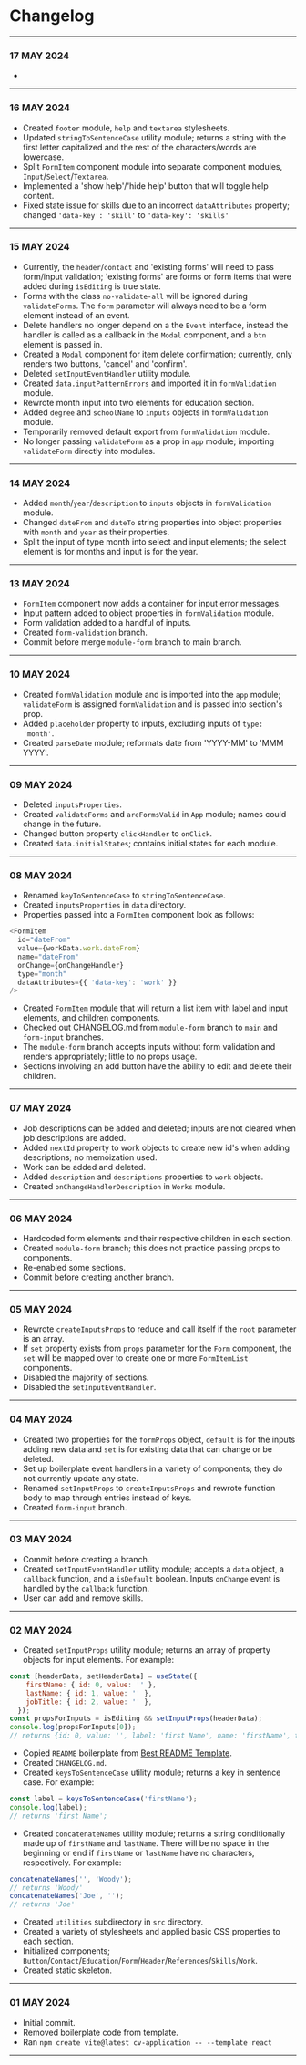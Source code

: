 # Changelog
---
### 17 MAY 2024
- 
---
### 16 MAY 2024
- Created `footer` module, `help` and `textarea` stylesheets.
- Updated `stringToSentenceCase` utility module; returns a string with the first letter capitalized and the rest of the characters/words are lowercase.
- Split `FormItem` component module into separate component modules, `Input`/`Select`/`Textarea`.
- Implemented a 'show help'/'hide help' button that will toggle help content.
- Fixed state issue for skills due to an incorrect `dataAttributes` property; changed `'data-key': 'skill'` to `'data-key': 'skills'`
---
### 15 MAY 2024
- Currently, the `header`/`contact` and 'existing forms' will need to pass form/input validation; 'existing forms' are forms or form items that were added during `isEditing` is true state.
- Forms with the class `no-validate-all` will be ignored during `validateForms`.
The `form` parameter will always need to be a form element instead of an event.
- Delete handlers no longer depend on a the `Event` interface, instead the handler is called as a callback in the `Modal` component, and a `btn` element is passed in.
- Created a `Modal` component for item delete confirmation; currently, only renders two buttons, 'cancel' and 'confirm'.
- Deleted `setInputEventHandler` utility module.
- Created `data.inputPatternErrors` and imported it in `formValidation` module.
- Rewrote month input into two elements for education section.
- Added `degree` and `schoolName` to `inputs` objects in `formValidation` module.
- Temporarily removed default export from `formValidation` module.
- No longer passing `validateForm` as a prop in `app` module; importing `validateForm` directly into modules.
---
### 14 MAY 2024
- Added `month`/`year`/`description` to `inputs` objects in `formValidation` module.
- Changed `dateFrom` and `dateTo` string properties into object properties with `month` and `year` as their properties.
- Split the input of type month into select and input elements; the select element is for months and input is for the year.
---
### 13 MAY 2024
- `FormItem` component now adds a container for input error messages.
- Input pattern added to object properties in `formValidation` module.
- Form validation added to a handful of inputs.
- Created `form-validation` branch.
- Commit before merge `module-form` branch to main branch.
---
### 10 MAY 2024
- Created `formValidation` module and is imported into the `app` module; `validateForm` is assigned `formValidation` and is passed into section's prop.
- Added `placeholder` property to inputs, excluding inputs of `type: 'month'`.
- Created `parseDate` module; reformats date from 'YYYY-MM' to 'MMM YYYY'.
---
### 09 MAY 2024
- Deleted `inputsProperties`.
- Created `validateForms` and `areFormsValid` in `App` module; names could change in the future.
- Changed button property `clickHandler` to `onClick`.
- Created `data.initialStates`; contains initial states for each module.
---
### 08 MAY 2024
- Renamed `keyToSentenceCase` to `stringToSentenceCase`.
- Created `inputsProperties` in `data` directory.
- Properties passed into a `FormItem` component look as follows:
```js
<FormItem
  id="dateFrom"
  value={workData.work.dateFrom}
  name="dateFrom"
  onChange={onChangeHandler}
  type="month"
  dataAttributes={{ 'data-key': 'work' }}
/>
```
- Created `FormItem` module that will return a list item with label and input elements, and children components.
- Checked out CHANGELOG.md from `module-form` branch to `main` and `form-input` branches.
- The `module-form` branch accepts inputs without form validation and renders appropriately; little to no props usage.
- Sections involving an add button have the ability to edit and delete their children.
---
### 07 MAY 2024
- Job descriptions can be added and deleted; inputs are not cleared when job descriptions are added.
- Added `nextId` property to work objects to create new id's when adding descriptions; no memoization used. 
- Work can be added and deleted.
- Added `description` and `descriptions` properties to `work` objects.
- Created `onChangeHandlerDescription` in `Works` module.
---
### 06 MAY 2024
- Hardcoded form elements and their respective children in each section.
- Created `module-form` branch; this does not practice passing props to components.
- Re-enabled some sections.
- Commit before creating another branch.
---
### 05 MAY 2024
- Rewrote `createInputsProps` to reduce and call itself if the `root` parameter is an array.
- If `set` property exists from `props` parameter for the `Form` component, the `set` will be mapped over to create one or more `FormItemList` components.
- Disabled the majority of sections.
- Disabled the `setInputEventHandler`.
---
### 04 MAY 2024
- Created two properties for the `formProps` object, `default` is for the inputs adding new data and `set` is for existing data that can change or be deleted.
- Set up boilerplate event handlers in a variety of components; they do not currently update any state.
- Renamed `setInputProps` to `createInputsProps` and rewrote function body to map through entries instead of keys.
- Created `form-input` branch.
---
### 03 MAY 2024
- Commit before creating a branch.
- Created `setInputEventHandler` utility module; accepts a `data` object, a `callback` function, and a `isDefault` boolean. Inputs `onChange` event is handled by the `callback` function.
- User can add and remove skills.
---
### 02 MAY 2024
- Created `setInputProps` utility module; returns an array of property objects for input elements. For example:
```js
const [headerData, setHeaderData] = useState({
    firstName: { id: 0, value: '' },
    lastName: { id: 1, value: '' },
    jobTitle: { id: 2, value: '' },
  });
const propsForInputs = isEditing && setInputProps(headerData);
console.log(propsForInputs[0]);
// returns {id: 0, value: '', label: 'first Name', name: 'firstName', type: 'text'}
```
- Copied `README` boilerplate from [Best README Template](https://github.com/othneildrew/Best-README-Template).
- Created `CHANGELOG.md`.
- Created `keysToSentenceCase` utility module; returns a key in sentence case. For example:
```js
const label = keysToSentenceCase('firstName');
console.log(label);
// returns 'first Name';
```
- Created `concatenateNames` utility module; returns a string conditionally made up of `firstName` and `lastName`. There will be no space in the beginning or end if `firstName` or `lastName` have no characters, respectively. For example:
```js
concatenateNames('', 'Woody');
// returns 'Woody'
concatenateNames('Joe', '');
// returns 'Joe'
```
- Created `utilities` subdirectory in `src` directory.
- Created a variety of stylesheets and applied basic CSS properties to each section.
- Initialized components; `Button`/`Contact`/`Education`/`Form`/`Header`/`References`/`Skills`/`Work`.
- Created static skeleton.
---
### 01 MAY 2024
- Initial commit.
- Removed boilerplate code from template.
- Ran `npm create vite@latest cv-application -- --template react`
---